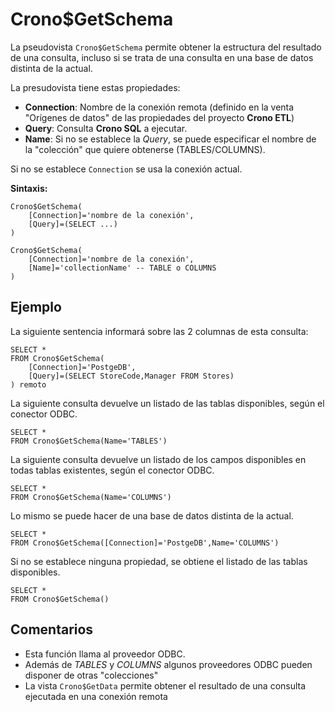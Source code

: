 

# Crono$GetSchema

La pseudovista `Crono$GetSchema` permite obtener la estructura del resultado de una consulta, incluso si se trata de una consulta en una base de datos distinta de la actual. 

La presudovista tiene estas propiedades:

- **Connection**: Nombre de la conexión remota (definido en la venta "Orígenes de datos" de las propiedades del proyecto **Crono ETL**)
- **Query**: Consulta **Crono SQL** a ejecutar.
- **Name**: Si no se establece la *Query*, se puede especificar el nombre de la "colección" que quiere obtenerse (TABLES/COLUMNS). 


Si no se establece `Connection` se usa la conexión actual.

**Sintaxis:**

```
Crono$GetSchema(
    [Connection]='nombre de la conexión',
    [Query]=(SELECT ...)
)
```



```
Crono$GetSchema(
    [Connection]='nombre de la conexión',
    [Name]='collectionName' -- TABLE o COLUMNS
)
```

## Ejemplo

La siguiente sentencia informará sobre las 2 columnas de esta consulta:

```
SELECT *
FROM Crono$GetSchema(
    [Connection]='PostgeDB',
    [Query]=(SELECT StoreCode,Manager FROM Stores)
) remoto
```

La siguiente consulta devuelve un listado de las tablas disponibles, según el conector ODBC. 

```
SELECT *
FROM Crono$GetSchema(Name='TABLES')
```


La siguiente consulta devuelve un listado de los campos disponibles en todas tablas existentes, según el conector ODBC. 

```
SELECT *
FROM Crono$GetSchema(Name='COLUMNS')
```

Lo mismo se puede hacer de una base de datos distinta de la actual.


```
SELECT *
FROM Crono$GetSchema([Connection]='PostgeDB',Name='COLUMNS')
```

Si no se establece ninguna propiedad, se obtiene el listado de las tablas disponibles.

```
SELECT *
FROM Crono$GetSchema()
```


## Comentarios

- Esta función llama al proveedor ODBC. 
- Además de *TABLES* y *COLUMNS* algunos proveedores ODBC pueden disponer de otras "colecciones"
- La vista `Crono$GetData` permite obtener el resultado de una consulta ejecutada en una conexión remota

